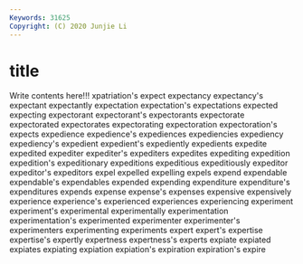 ```yaml
---
Keywords: 31625
Copyright: (C) 2020 Junjie Li
---
```


# title

Write contents here!!!
xpatriation's 
expect 
expectancy 
expectancy's 
expectant 
expectantly 
expectation 
expectation's 
expectations 
expected
expecting 
expectorant 
expectorant's 
expectorants 
expectorate 
expectorated 
expectorates 
expectorating 
expectoration 
expectoration's
expects 
expedience 
expedience's 
expediences 
expediencies 
expediency 
expediency's 
expedient 
expedient's 
expediently
expedients 
expedite 
expedited 
expediter 
expediter's 
expediters 
expedites 
expediting 
expedition 
expedition's
expeditionary 
expeditions 
expeditious 
expeditiously 
expeditor 
expeditor's 
expeditors 
expel 
expelled 
expelling
expels 
expend 
expendable 
expendable's 
expendables 
expended 
expending 
expenditure 
expenditure's 
expenditures
expends 
expense 
expense's 
expenses 
expensive 
expensively 
experience 
experience's 
experienced 
experiences
experiencing 
experiment 
experiment's 
experimental 
experimentally 
experimentation 
experimentation's 
experimented 
experimenter 
experimenter's
experimenters 
experimenting 
experiments 
expert 
expert's 
expertise 
expertise's 
expertly 
expertness 
expertness's
experts 
expiate 
expiated 
expiates 
expiating 
expiation 
expiation's 
expiration 
expiration's 
expire
